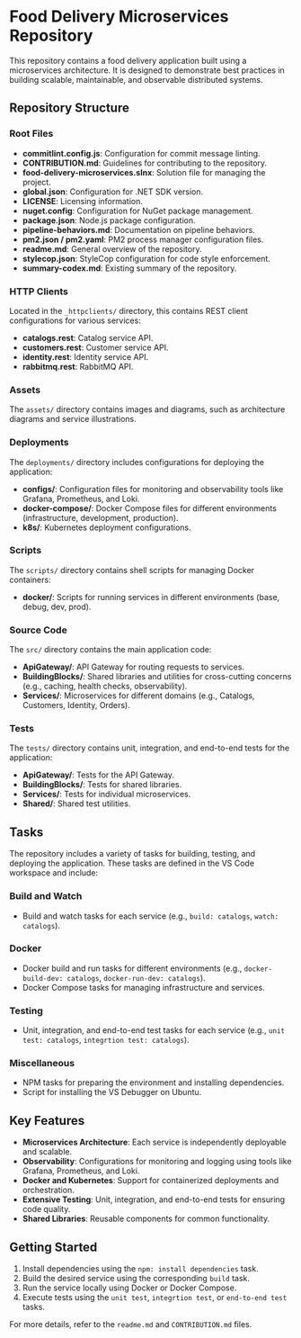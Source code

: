 # Food Delivery Microservices Repository

This repository contains a food delivery application built using a microservices architecture. It is designed to demonstrate best practices in building scalable, maintainable, and observable distributed systems.

## Repository Structure

### Root Files

-   **commitlint.config.js**: Configuration for commit message linting.
-   **CONTRIBUTION.md**: Guidelines for contributing to the repository.
-   **food-delivery-microservices.slnx**: Solution file for managing the project.
-   **global.json**: Configuration for .NET SDK version.
-   **LICENSE**: Licensing information.
-   **nuget.config**: Configuration for NuGet package management.
-   **package.json**: Node.js package configuration.
-   **pipeline-behaviors.md**: Documentation on pipeline behaviors.
-   **pm2.json / pm2.yaml**: PM2 process manager configuration files.
-   **readme.md**: General overview of the repository.
-   **stylecop.json**: StyleCop configuration for code style enforcement.
-   **summary-codex.md**: Existing summary of the repository.

### HTTP Clients

Located in the `_httpclients/` directory, this contains REST client configurations for various services:

-   **catalogs.rest**: Catalog service API.
-   **customers.rest**: Customer service API.
-   **identity.rest**: Identity service API.
-   **rabbitmq.rest**: RabbitMQ API.

### Assets

The `assets/` directory contains images and diagrams, such as architecture diagrams and service illustrations.

### Deployments

The `deployments/` directory includes configurations for deploying the application:

-   **configs/**: Configuration files for monitoring and observability tools like Grafana, Prometheus, and Loki.
-   **docker-compose/**: Docker Compose files for different environments (infrastructure, development, production).
-   **k8s/**: Kubernetes deployment configurations.

### Scripts

The `scripts/` directory contains shell scripts for managing Docker containers:

-   **docker/**: Scripts for running services in different environments (base, debug, dev, prod).

### Source Code

The `src/` directory contains the main application code:

-   **ApiGateway/**: API Gateway for routing requests to services.
-   **BuildingBlocks/**: Shared libraries and utilities for cross-cutting concerns (e.g., caching, health checks, observability).
-   **Services/**: Microservices for different domains (e.g., Catalogs, Customers, Identity, Orders).

### Tests

The `tests/` directory contains unit, integration, and end-to-end tests for the application:

-   **ApiGateway/**: Tests for the API Gateway.
-   **BuildingBlocks/**: Tests for shared libraries.
-   **Services/**: Tests for individual microservices.
-   **Shared/**: Shared test utilities.

## Tasks

The repository includes a variety of tasks for building, testing, and deploying the application. These tasks are defined in the VS Code workspace and include:

### Build and Watch

-   Build and watch tasks for each service (e.g., `build: catalogs`, `watch: catalogs`).

### Docker

-   Docker build and run tasks for different environments (e.g., `docker-build-dev: catalogs`, `docker-run-dev: catalogs`).
-   Docker Compose tasks for managing infrastructure and services.

### Testing

-   Unit, integration, and end-to-end test tasks for each service (e.g., `unit test: catalogs`, `integrtion test: catalogs`).

### Miscellaneous

-   NPM tasks for preparing the environment and installing dependencies.
-   Script for installing the VS Debugger on Ubuntu.

## Key Features

-   **Microservices Architecture**: Each service is independently deployable and scalable.
-   **Observability**: Configurations for monitoring and logging using tools like Grafana, Prometheus, and Loki.
-   **Docker and Kubernetes**: Support for containerized deployments and orchestration.
-   **Extensive Testing**: Unit, integration, and end-to-end tests for ensuring code quality.
-   **Shared Libraries**: Reusable components for common functionality.

## Getting Started

1. Install dependencies using the `npm: install dependencies` task.
2. Build the desired service using the corresponding `build` task.
3. Run the service locally using Docker or Docker Compose.
4. Execute tests using the `unit test`, `integrtion test`, or `end-to-end test` tasks.

For more details, refer to the `readme.md` and `CONTRIBUTION.md` files.
